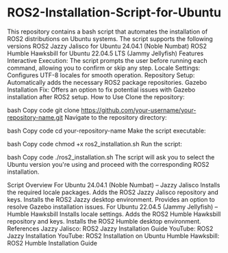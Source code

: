 # ROS2-Installation-Script-for-Ubuntu
This repository contains a bash script that automates the installation of ROS2 distributions on Ubuntu systems. The script supports the following versions
ROS2 Jazzy Jalisco for Ubuntu 24.04.1 (Noble Numbat)
ROS2 Humble Hawksbill for Ubuntu 22.04.5 LTS (Jammy Jellyfish)
Features
Interactive Execution: The script prompts the user before running each command, allowing you to confirm or skip any step.
Locale Settings: Configures UTF-8 locales for smooth operation.
Repository Setup: Automatically adds the necessary ROS2 package repositories.
Gazebo Installation Fix: Offers an option to fix potential issues with Gazebo installation after ROS2 setup.
How to Use
Clone the repository:

bash
Copy code
git clone https://github.com/your-username/your-repository-name.git
Navigate to the repository directory:

bash
Copy code
cd your-repository-name
Make the script executable:

bash
Copy code
chmod +x ros2_installation.sh
Run the script:

bash
Copy code
./ros2_installation.sh
The script will ask you to select the Ubuntu version you're using and proceed with the corresponding ROS2 installation.

Script Overview
For Ubuntu 24.04.1 (Noble Numbat) – Jazzy Jalisco
Installs the required locale packages.
Adds the ROS2 Jazzy Jalisco repository and keys.
Installs the ROS2 Jazzy desktop environment.
Provides an option to resolve Gazebo installation issues.
For Ubuntu 22.04.5 (Jammy Jellyfish) – Humble Hawksbill
Installs locale settings.
Adds the ROS2 Humble Hawksbill repository and keys.
Installs the ROS2 Humble desktop environment.
References
Jazzy Jalisco:
ROS2 Jazzy Installation Guide
YouTube: ROS2 Jazzy Installation
YouTube: ROS2 Installation on Ubuntu
Humble Hawksbill:
ROS2 Humble Installation Guide
